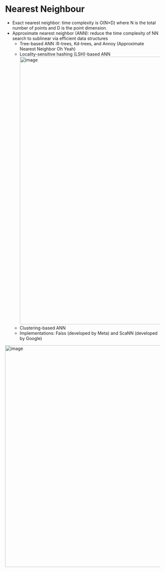 # Nearest Neighbour
* Exact nearest neighbor: time complexity is O(N×D) where N is the total number of points and D is the point dimension.
* Approximate nearest neighbor (ANN): reduce the time complexity of NN search to sublinear via efficient data structures
  * Tree-based ANN  :R-trees, Kd-trees, and Annoy (Approximate Nearest Neighbor Oh Yeah)
  * Locality-sensitive hashing (LSH)-based ANN
    <img width="870" alt="image" src="https://github.com/user-attachments/assets/0fc87fdc-43d8-4218-81ed-eb43c5e50574" />
  * Clustering-based ANN
  * Implementations: Faiss (developed by Meta) and ScaNN (developed by Google)

<img width="721" alt="image" src="https://github.com/user-attachments/assets/8df0a63e-a5fc-457b-8267-3a9931e97f4b" />

